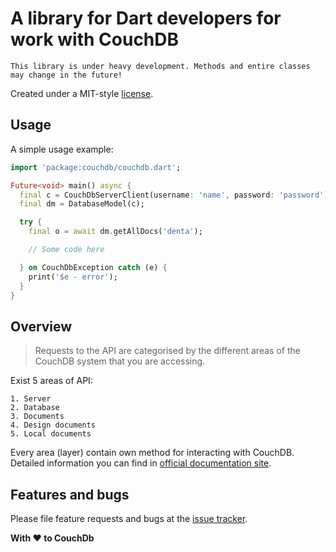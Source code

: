 # A library for Dart developers for work with CouchDB

`This library is under heavy development. Methods and entire classes may change in the future!`

Created under a MIT-style
[license](https://github.com/YevhenKap/couchdb_dart/blob/master/LICENSE).

## Usage

A simple usage example:

```dart
import 'package:couchdb/couchdb.dart';

Future<void> main() async {
  final c = CouchDbServerClient(username: 'name', password: 'password');
  final dm = DatabaseModel(c);

  try {
    final o = await dm.getAllDocs('denta');

    // Some code here

  } on CouchDbException catch (e) {
    print('$e - error');
  }
}
```

## Overview

> Requests to the API are categorised by the different areas of the CouchDB system that you are accessing.

Exist 5 areas of API:

    1. Server
    2. Database
    3. Documents
    4. Design documents
    5. Local documents

Every area (layer) contain own method for interacting with CouchDB.
Detailed information you can find in [official documentation site](http://docs.couchdb.org/en/stable/api/basics.html).

## Features and bugs

Please file feature requests and bugs at the [issue tracker][tracker].

[tracker]: https://github.com/YevhenKap/couchdb_dart/issues

**With ❤️ to CouchDb**